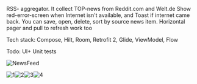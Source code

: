 RSS- aggregator. It collect TOP-news from Reddit.com and Welt.de
Show red-error-screen when Internet isn't available, and Toast if internet came back.
You can save, open, delete, sort by source news item. 
Horizontal pager and pull to refresh work too

Tech stack: Compose, Hilt, Room, Retrofit 2, Glide, ViewModel, Flow

Todo: UI+ Unit tests

![NewsFeed](https://github.com/MaScFx/News_feed/assets/29680867/592a513b-4411-4644-9914-404fedeb91e6)

![1](https://github.com/MaScFx/News_feed/assets/29680867/661e2eb2-b0b9-4635-ac0a-ba7efdf07cc0)![2](https://github.com/MaScFx/News_feed/assets/29680867/1e6ebd28-8a80-4767-acc4-02ef68315d9f)![3](https://github.com/MaScFx/News_feed/assets/29680867/82e4187d-dc88-4033-bde8-f43c0a6e2863)![4](https://github.com/MaScFx/News_feed/assets/29680867/473a038b-0d22-446d-a9cf-aa77e061b60c)








